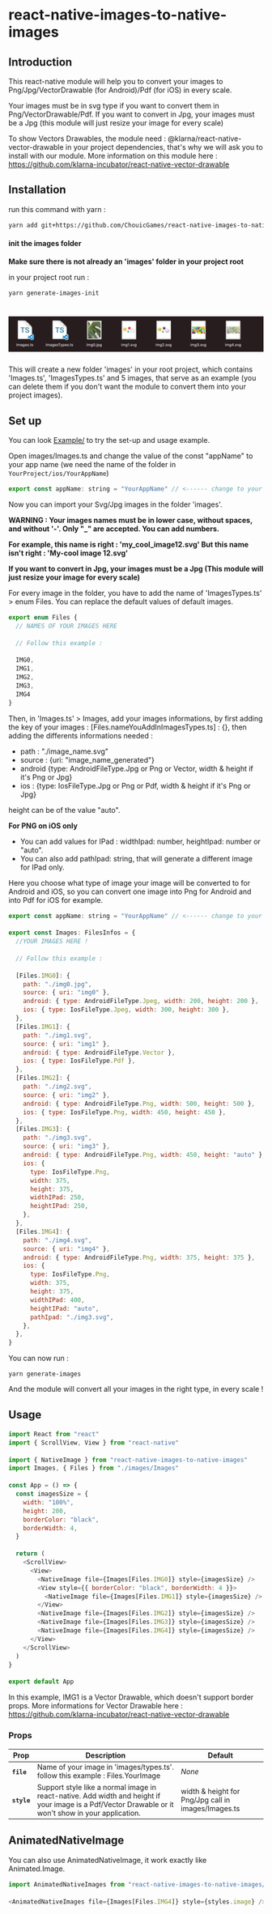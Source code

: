 # react-native-images-to-native-images

## Introduction

This react-native module will help you to convert your images to Png/Jpg/VectorDrawable (for Android)/Pdf (for iOS) in every scale.

Your images must be in svg type if you want to convert them in Png/VectorDrawable/Pdf.
If you want to convert in Jpg, your images must be a Jpg (this module will just resize your image for every scale)

To show Vectors Drawables, the module need : @klarna/react-native-vector-drawable in your project dependencies, that's why we will ask you to install with our module. More information on this module here : https://github.com/klarna-incubator/react-native-vector-drawable

## Installation

run this command with yarn :

```sh
yarn add git+https://github.com/ChouicGames/react-native-images-to-native-images.git @klarna/react-native-vector-drawable
```

#### init the images folder

**Make sure there is not already an 'images' folder in your project root**

in your project root run :

```
yarn generate-images-init
```
# ![image](https://github.com/ChouicGames/react-native-images-to-native-images/blob/main/ReadMe_Images/ImagesFolder_screenshot.png?raw=true)

This will create a new folder 'images' in your root project, which contains 'Images.ts', 'ImagesTypes.ts' and 5 images, that serve as an example (you can delete them if you don't want the module to convert them into your project images).

## Set up

You can look [Example/](https://github.com/ChouicGames/react-native-images-to-native-images/tree/main/Example) to try the set-up and usage example.

Open images/Images.ts and change the value of the const "appName" to your app name (we need the name of the folder in ```YourProject/ios/YourAppName```)

```js
export const appName: string = "YourAppName" // <------ change to your app name (in YourProject/ios/YourAppName)
```

Now you can import your Svg/Jpg images in the folder 'images'.

**WARNING : 
Your images names must be in lower case, without spaces, and without '-'. Only "_" are accepted. You can add numbers.**

**For example, this name is right : 'my_cool_image12.svg'
But this name isn't right : 'My-cool image 12.svg'**

**If you want to convert in Jpg, your images must be a Jpg (This module will just resize your image for every scale)**



For every image in the folder, you have to add the name of 'ImagesTypes.ts' > enum Files. You can replace the default values of default images.

```js
export enum Files {
  // NAMES OF YOUR IMAGES HERE

  // Follow this example :

  IMG0,
  IMG1,
  IMG2,
  IMG3,
  IMG4
}
```

Then, in 'Images.ts' >  Images, add your images informations, by first adding the key of your images : [Files.nameYouAddInImagesTypes.ts] : {},
then adding the differents informations needed :
* path : "./image_name.svg"
* source : {uri: "image_name_generated"}
* android {type: AndroidFileType.Jpg or Png or Vector, width & height if it's Png or Jpg}
* ios : {type: IosFileType.Jpg or Png or Pdf, width & height if it's Png or Jpg}

height can be of the value "auto".

**For PNG on iOS only**
* You can add values for IPad : widthIpad: number, heightIpad: number or "auto".
* You can also add pathIpad: string, that will generate a different image for IPad only.

Here you choose what type of image your image will be converted to for Android and iOS, so you can convert one image into Png for Android and into Pdf for iOS for example.

```js
export const appName: string = "YourAppName" // <------ change to your app name (in YourProject/ios/YourAppName)

export const Images: FilesInfos = {
  //YOUR IMAGES HERE !

  // Follow this example :

  [Files.IMG0]: {
    path: "./img0.jpg",
    source: { uri: "img0" },
    android: { type: AndroidFileType.Jpeg, width: 200, height: 200 },
    ios: { type: IosFileType.Jpeg, width: 300, height: 300 },
  },
  [Files.IMG1]: {
    path: "./img1.svg",
    source: { uri: "img1" },
    android: { type: AndroidFileType.Vector },
    ios: { type: IosFileType.Pdf },
  },
  [Files.IMG2]: {
    path: "./img2.svg",
    source: { uri: "img2" },
    android: { type: AndroidFileType.Png, width: 500, height: 500 },
    ios: { type: IosFileType.Png, width: 450, height: 450 },
  },
  [Files.IMG3]: {
    path: "./img3.svg",
    source: { uri: "img3" },
    android: { type: AndroidFileType.Png, width: 450, height: "auto" },
    ios: {
      type: IosFileType.Png,
      width: 375,
      height: 375,
      widthIPad: 250,
      heightIPad: 250,
    },
  },
  [Files.IMG4]: {
    path: "./img4.svg",
    source: { uri: "img4" },
    android: { type: AndroidFileType.Png, width: 375, height: 375 },
    ios: {
      type: IosFileType.Png,
      width: 375,
      height: 375,
      widthIPad: 400,
      heightIPad: "auto",
      pathIpad: "./img3.svg",
    },
  },
}
```

You can now run :
```
yarn generate-images
```

And the module will convert all your images in the right type, in every scale !

## Usage

```js
import React from "react"
import { ScrollView, View } from "react-native"

import { NativeImage } from "react-native-images-to-native-images"
import Images, { Files } from "./images/Images"

const App = () => {
  const imagesSize = {
    width: "100%",
    height: 200,
    borderColor: "black",
    borderWidth: 4,
  }

  return (
    <ScrollView>
      <View>
        <NativeImage file={Images[Files.IMG0]} style={imagesSize} />
        <View style={{ borderColor: "black", borderWidth: 4 }}>
          <NativeImage file={Images[Files.IMG1]} style={imagesSize} />
        </View>
        <NativeImage file={Images[Files.IMG2]} style={imagesSize} />
        <NativeImage file={Images[Files.IMG3]} style={imagesSize} />
        <NativeImage file={Images[Files.IMG4]} style={imagesSize} />
      </View>
    </ScrollView>
  )
}

export default App


```

In this example, IMG1 is a Vector Drawable, which doesn't support border props. More informations for Vector Drawable here : https://github.com/klarna-incubator/react-native-vector-drawable

### Props

| Prop               | Description                                              | Default |
| ------------------ | -------------------------------------------------------- | ------- |
| **`file`** | Name of your image  in 'images/types.ts'. follow this example : Files.YourImage            | _None_  |
| **`style`**        | Support style like a normal image in react-native. Add width and height if your image is a Pdf/Vector Drawable or it won't show in your application. | width & height for Png/Jpg call in images/Images.ts |

## AnimatedNativeImage

You can also use AnimatedNativeImage, it work exactly like Animated.Image.

```js
import AnimatedNativeImages from "react-native-images-to-native-images/src/AnimatedNativeImage"

<AnimatedNativeImages file={Images[Files.IMG4]} style={styles.image} />
```

